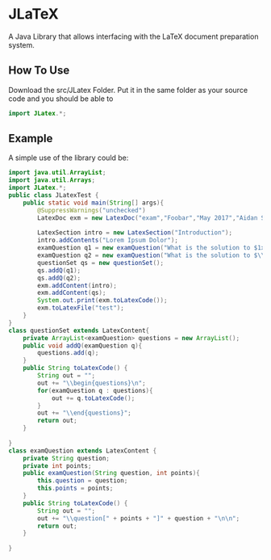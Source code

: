 # JLaTeX
A Java Library that allows interfacing with the LaTeX document preparation system.

## How To Use

Download the src/JLatex Folder. Put it in the same folder as your source code and you should be able to 
```java
import JLatex.*;
```
## Example

A simple use of the library could be:

```java
import java.util.ArrayList;
import java.util.Arrays;
import JLatex.*;
public class JLatexTest {
	public static void main(String[] args){
		@SuppressWarnings("unchecked")
		LatexDoc exm = new LatexDoc("exam","Foobar","May 2017","Aidan Sciortino",null,new ArrayList<String>(Arrays.asList("12pt","addpoints")));
		
		LatexSection intro = new LatexSection("Introduction");
		intro.addContents("Lorem Ipsum Dolor");
		examQuestion q1 = new examQuestion("What is the solution to $1x+2y=4$?", 10);
		examQuestion q2 = new examQuestion("What is the solution to $\\int_1^3(3x+2)dx$?",20);
		questionSet qs = new questionSet();
		qs.addQ(q1);
		qs.addQ(q2);
		exm.addContent(intro);
		exm.addContent(qs);
		System.out.print(exm.toLatexCode());
		exm.toLatexFile("test");
	}
}
class questionSet extends LatexContent{
	private ArrayList<examQuestion> questions = new ArrayList();
	public void addQ(examQuestion q){
		questions.add(q);
	}
	public String toLatexCode() {
		String out = "";
		out += "\\begin{questions}\n";
		for(examQuestion q : questions){
			out += q.toLatexCode();
		}
		out += "\\end{questions}";
		return out;
	}
	
}
class examQuestion extends LatexContent {
	private String question;
	private int points;
	public examQuestion(String question, int points){
		this.question = question;
		this.points = points;
	}
	public String toLatexCode() {
		String out = "";
		out += "\\question[" + points + "]" + question + "\n\n";
		return out;
	}
	
}
```

